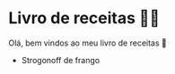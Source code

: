 # Livro de receitas :woman_cook:

Olá, bem vindos ao meu livro de receitas :wave:

- Strogonoff de frango 